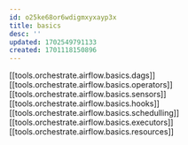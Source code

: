 ```yaml
---
id: o25ke68or6wdigmxyxayp3x
title: basics
desc: ''
updated: 1702549791133
created: 1701118150896
---
```



[[tools.orchestrate.airflow.basics.dags]]
    [[tools.orchestrate.airflow.basics.operators]]
    [[tools.orchestrate.airflow.basics.sensors]]
    [[tools.orchestrate.airflow.basics.hooks]]
[[tools.orchestrate.airflow.basics.schedulling]]
[[tools.orchestrate.airflow.basics.executors]]
    [[tools.orchestrate.airflow.basics.resources]]
